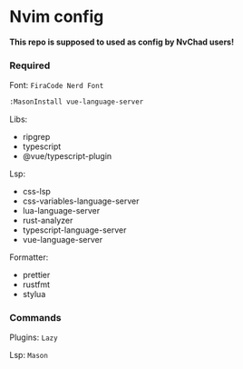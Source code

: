 # Nvim config

**This repo is supposed to used as config by NvChad users!**

### Required

Font: `FiraCode Nerd Font`

```bash
:MasonInstall vue-language-server
```

Libs:

- ripgrep
- typescript
- @vue/typescript-plugin

Lsp:

- css-lsp
- css-variables-language-server
- lua-language-server
- rust-analyzer
- typescript-language-server
- vue-language-server

Formatter:

- prettier
- rustfmt
- stylua

### Commands

Plugins: `Lazy`

Lsp: `Mason`
